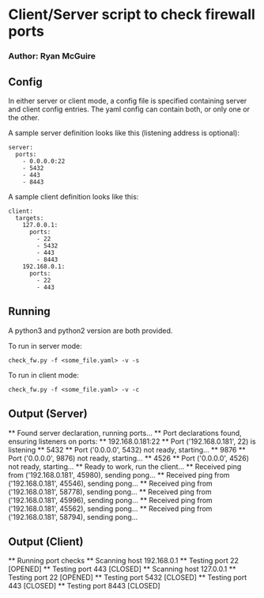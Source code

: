 # Client/Server script to check firewall ports
### Author: Ryan McGuire

## Config
In either server or client mode, a config file is specified containing 
server and client config entries. The yaml config can contain both, or only
one or the other.

A sample server definition looks like this (listening address is optional):
```
server:
  ports:
    - 0.0.0.0:22
    - 5432
    - 443
    - 8443
```

A sample client definition looks like this:
```
client:
  targets:
    127.0.0.1:
      ports:
        - 22
        - 5432
        - 443
        - 8443
    192.168.0.1:
      ports:
        - 22
        - 443
```

## Running
A python3 and python2 version are both provided.

To run in server mode:
```
check_fw.py -f <some_file.yaml> -v -s
```

To run in client mode:
```
check_fw.py -f <some_file.yaml> -v -c
```

## Output (Server)
** Found server declaration, running ports...
        ** Port declarations found, ensuring listeners on ports:
                ** 192.168.0.181:22
                        ** Port ('192.168.0.181', 22) is listening
                ** 5432
                        ** Port ('0.0.0.0', 5432) not ready, starting...
                ** 9876
                        ** Port ('0.0.0.0', 9876) not ready, starting...
                ** 4526
                        ** Port ('0.0.0.0', 4526) not ready, starting...
** Ready to work, run the client...
** Received ping from ('192.168.0.181', 45980), sending pong...
** Received ping from ('192.168.0.181', 45546), sending pong...
** Received ping from ('192.168.0.181', 58778), sending pong...
** Received ping from ('192.168.0.181', 45996), sending pong...
** Received ping from ('192.168.0.181', 45562), sending pong...
** Received ping from ('192.168.0.181', 58794), sending pong...

## Output (Client)
** Running port checks
        ** Scanning host 192.168.0.1
                ** Testing port 22      [OPENED]
                ** Testing port 443     [CLOSED]
        ** Scanning host 127.0.0.1
                ** Testing port 22      [OPENED]
                ** Testing port 5432    [CLOSED]
                ** Testing port 443     [CLOSED]
                ** Testing port 8443    [CLOSED]
